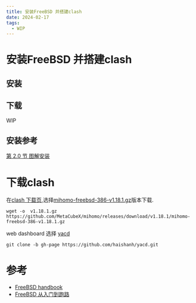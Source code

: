 ```yaml
---
title: 安装FreeBSD 并搭建clash
date: 2024-02-17
tags:
  - WIP
---
```

# 安装FreeBSD 并搭建clash
## 安装

## 下载

WIP

## 安装参考

[第 2.0 节 图解安装](https://book.bsdcn.org/di-2-zhang-an-zhuang-freebsd/di-2.0-jie-tu-jie-an-zhuang)

# 下载clash

在[clash 下载页](https://github.com/MetaCubeX/mihomo/releases),选择[mihomo-freebsd-386-v1.18.1.gz](https://github.com/MetaCubeX/mihomo/releases/download/v1.18.1/mihomo-freebsd-386-v1.18.1.gz)版本下载.

`wget -o  v1.18.1.gz https://github.com/MetaCubeX/mihomo/releases/download/v1.18.1/mihomo-freebsd-386-v1.18.1.gz` 

web dashboard 选择 [yacd](https://github.com/haishanh/yacd)

`git clone -b gh-page https://github.com/haishanh/yacd.git`

# 参考

- [FreeBSD handbook](https://docs.freebsd.org/zh-cn/books/handbook/preface/)
- [FreeBSD 从入门到跑路](https://book.bsdcn.org/)